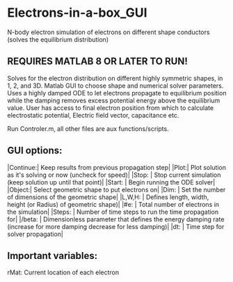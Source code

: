 # Electrons-in-a-box_GUI
 N-body electron simulation of electrons on different shape conductors (solves the equilibrium distribution) 

## REQUIRES MATLAB 8 OR LATER TO RUN!

Solves for the electron distribution on different highly symmetric shapes, in 1, 2, and 3D. Matlab GUI to choose shape and numerical solver parameters. Uses a highly damped ODE to let electrons propagate to equilibrium position while the damping removes excess potential energy above the equilibrium value. User has access to final electron position from which to calculate electrostatic potential, Electric field vector, capacitance etc. 

Run Controler.m, all other files are aux functions/scripts. 
## GUI options:
|Continue:|   Keep results from previous propagation step|
|Plot:|       Plot solution as it's solving or now (uncheck for speed)|
|Stop: |      Stop current simulation (keep solution up until that point)|
|Start: |     Begin running the ODE solver|
|Object:|     Select geometric shape to put electrons on|
|Dim: |       Set the number of dimensions of the geometric shape|
|L,W,H: |     Defines length, width, height (or Radius) of geometric shape)|
|#e:   |      Total number of electrons in the simulation|
|Steps: |     Number of time steps to run the time propagation for|
|/beta: |     Dimensionless parameter that defines the energy damping rate (increase for more damping decrease for less damping)|
|dt:  |       Time step for solver propagation|

## Important variables: 
rMat:       Current location of each electron
